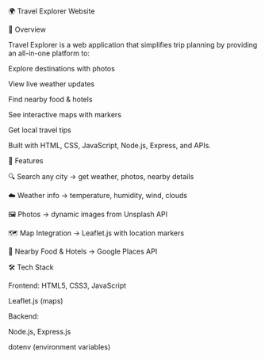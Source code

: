 🌍 Travel Explorer Website

📌 Overview

Travel Explorer is a web application that simplifies trip planning by providing an all-in-one platform to:

Explore destinations with photos

View live weather updates

Find nearby food & hotels

See interactive maps with markers

Get local travel tips

Built with HTML, CSS, JavaScript, Node.js, Express, and APIs.

🚀 Features

🔍 Search any city → get weather, photos, nearby details

☁️ Weather info → temperature, humidity, wind, clouds

🖼 Photos → dynamic images from Unsplash API

🗺 Map Integration → Leaflet.js with location markers

🍴 Nearby Food & Hotels → Google Places API

🛠 Tech Stack

Frontend: HTML5, CSS3, JavaScript

Leaflet.js (maps)

Backend:

Node.js, Express.js

dotenv (environment variables)

